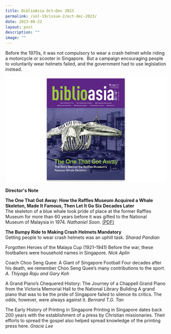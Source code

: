 ```yaml
---
title: BiblioAsia Oct–Dec 2023
permalink: /vol-19/issue-2/oct-dec-2023/
date: 2023-08-22
layout: post
description: ""
image: ""
---
```

Before the 1970s, it was not compulsory to wear a crash helmet while riding a motorcycle or scooter in Singapore.&nbsp; But a campaign encouraging people to voluntarily wear helmets failed, and the government had to use legislation instead.

<img src="/images/Vol%2019%20Issue%202/biblioasia_19_2_cover.png">

<a style="text-decoration: none; font-weight: bold;" href="/vol-19/issue-3/oct-dec-2023/director-note/">Director's Note</a>

<a style="text-decoration: none; font-weight: bold;" href="/vol-19/issue-2/jul-sep-2023/whales-skeletons-museums/">The One That Got Away: How the Raffles Museum Acquired a Whale Skeleton, Made It Famous, Then Let It Go Six Decades Later
</a><br>The skeleton of a blue whale took pride of place at the former Raffles Museum for more than 60 years before it was gifted to the National Museum of Malaysia in 1974. *Nathaniel Soon*. [(PDF)](/files/pdf/Vol%2019/Issue%202/1%20raffles%20museum%20whale%20edited.pdf)

<a style="text-decoration: none; font-weight: bold;" href="/vol-19/issue-2/jul-sep-2023/whales-skeletons-museums/">The Bumpy Ride to Making Crash Helmets Mandatory</a><br>
Getting people to wear crash helmets was an 
uphill task. *Sharad Pandian*

Forgotten Heroes of the Malaya Cup (1921–1941)
Before the war, these footballers were household names in Singapore. *Nick Aplin*

Coach Choo Seng Quee: A Giant of Singapore Football
Four decades after his death, we remember Choo Seng Quee’s many contributions to the sport. *A. Thiyaga Raju and Gary Koh*

A Grand Piano’s Chequered History: The Journey of a Chappell Grand Piano from the Victoria Memorial Hall to the National Library Building 
A grand piano that was to be the pride of Singapore failed to silence its critics. The odds, however, were always against it. *Bernard T.G. Tan*

The Early History of Printing in Singapore
Printing in Singapore dates back 200 years with the establishment of a press by Christian missionaries. Their efforts to spread the gospel also helped spread knowledge of the printing press here. *Gracie Lee*